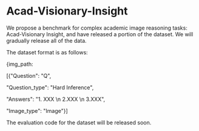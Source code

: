 # Acad-Visionary-Insight
We propose a benchmark for complex academic image reasoning tasks: Acad-Visionary Insight, and have released a portion of the dataset. We will gradually release all of the data.

The dataset format is as follows:

{img_path:

[{"Question": "Q",

"Question_type": "Hard Inference",

"Answers": "1. XXX \n 2.XXX \n 3.XXX",

"Image_type": "Image"}]

The evaluation code for the dataset will be released soon.







